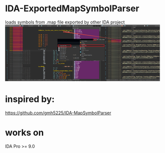 # IDA-ExportedMapSymbolParser
loads symbols from .map file exported by other IDA project
![Image text](https://github.com/rogxo/IDA-ExportedMapSymbolParser/blob/main/17478201796251.png)
# inspired by:
https://github.com/gmh5225/IDA-MapSymbolParser
# works on
IDA Pro >= 9.0
